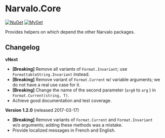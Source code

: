 Narvalo.Core
============

[![NuGet](https://img.shields.io/nuget/v/Narvalo.Core.svg)](https://www.nuget.org/packages/Narvalo.Core/)
[![MyGet](https://img.shields.io/myget/narvalo-edge/v/Narvalo.Core.svg)](https://www.myget.org/feed/narvalo-edge/package/nuget/Narvalo.EDGE)

Provides helpers on which depend the other Narvalo packages.

Changelog
---------

**vNext**
- **[Breaking]** Remove all variants of `Format.Invariant`; 
  use `FormattableString.Invariant` instead.
- **[Breaking]** Remove variant of `Format.Current` w/ variable arguments;
  we do not have a real use case for it.
- **[Breaking]** Change the name of the second parameter (`arg0` to `arg` )
  in `Format.Current(string, T)`.
- Achieve good documentation and test coverage.

**Version 1.2.0** (released 2017-03-17)
- **[Breaking]** Remove variants of `Format.Current` and `Format.Invariant`
  w/o arguments; adding these methods was a mistake.
- Provide localized messages in French and English.